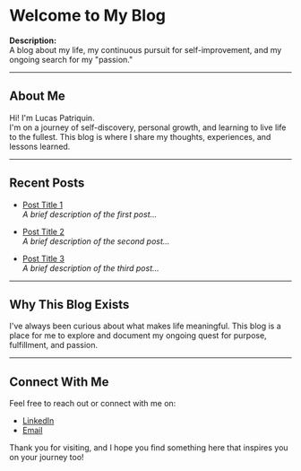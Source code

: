 # Welcome to My Blog

**Description:**  
A blog about my life, my continuous pursuit for self-improvement, and my ongoing search for my "passion."

---

## About Me  
Hi! I'm Lucas Patriquin.  
I'm on a journey of self-discovery, personal growth, and learning to live life to the fullest. This blog is where I share my thoughts, experiences, and lessons learned.

---

## Recent Posts  
- [Post Title 1](#)  
  *A brief description of the first post...*

- [Post Title 2](#)  
  *A brief description of the second post...*

- [Post Title 3](#)  
  *A brief description of the third post...*

---

## Why This Blog Exists  
I've always been curious about what makes life meaningful. This blog is a place for me to explore and document my ongoing quest for purpose, fulfillment, and passion.

---

## Connect With Me  
Feel free to reach out or connect with me on:  
- [LinkedIn](https://www.linkedin.com/in/lucas-patriquin/)  
- [Email](mailto:lucas.patriquin@gmail.com)

Thank you for visiting, and I hope you find something here that inspires you on your journey too!
